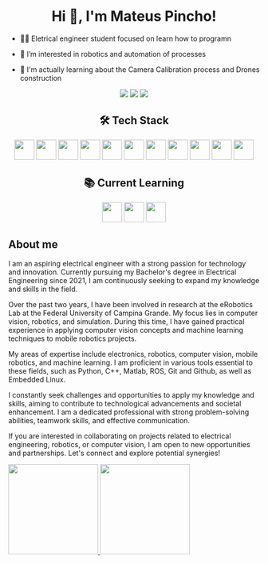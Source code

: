 <h1 align="center">Hi 👋, I'm Mateus Pincho!</h1>

-  👨‍💻 Eletrical engineer student focused on learn how to programn 

- 👀 I’m interested in robotics and automation of processes

- 🌱 I'm actually learning about the Camera Calibration process and Drones construction

<div align = "center">
<a href="https://instagram.com/mateuspincho" target="_blank"><img src="https://img.shields.io/badge/-Instagram-%23E4405F?style=for-the-badge&logo=instagram&logoColor=white" target="_blank"></a>
<a href = "mailto:mateus.oliveira@ee.ufcg.edu.br"><img src="https://img.shields.io/badge/Gmail-D14836?style=for-the-badge&logo=gmail&logoColor=white" target="_blank"></a>
<a href="https://www.linkedin.com/in/mateus-pincho" target="_blank"><img src="https://img.shields.io/badge/-LinkedIn-%230077B5?style=for-the-badge&logo=linkedin&logoColor=white" target="_blank"></a>   
</div>
<h2 align = "center">🛠 Tech Stack</h2>
<div align = "center">
<img src="https://cdn.jsdelivr.net/gh/devicons/devicon/icons/python/python-original.svg" width = "40" height = "40"/>
<img src="https://cdn.jsdelivr.net/gh/devicons/devicon/icons/jupyter/jupyter-original-wordmark.svg" width = "40" height = "40"/>
<img src="https://cdn.jsdelivr.net/gh/devicons/devicon/icons/opencv/opencv-original-wordmark.svg" width = "40" height = "40"/>
<img src="https://cdn.jsdelivr.net/gh/devicons/devicon/icons/numpy/numpy-original.svg" width = "40" height = "40"/>        
          
<img src="https://cdn.jsdelivr.net/gh/devicons/devicon/icons/matlab/matlab-original.svg" width = "40" height = "40"/>
<img src="https://cdn.jsdelivr.net/gh/devicons/devicon/icons/cplusplus/cplusplus-original.svg" width = "40" height = "40"/>
<img src="https://cdn.jsdelivr.net/gh/devicons/devicon/icons/arduino/arduino-original-wordmark.svg" width = "40" height = "40"/>
          
<img src="https://cdn.jsdelivr.net/gh/devicons/devicon/icons/git/git-original.svg" width = "40" height = "40"/>
<img src="https://cdn.jsdelivr.net/gh/devicons/devicon/icons/github/github-original-wordmark.svg" width = "40" height = "40"/>

<img src="https://cdn.jsdelivr.net/gh/devicons/devicon/icons/linux/linux-original.svg"  width = "40" height = "40"/>
<img src="https://cdn.jsdelivr.net/gh/devicons/devicon/icons/raspberrypi/raspberrypi-original.svg"  width = "40" height = "40"/>
                
<h2 align = "center">📚 Current Learning</h2>
<div align = "center">
  <img src="https://cdn.jsdelivr.net/gh/devicons/devicon/icons/matlab/matlab-original.svg" width = "40" height = "40"/>
  <img src="https://cdn.jsdelivr.net/gh/devicons/devicon/icons/tensorflow/tensorflow-original.svg"  width = "40" height = "40"/>
  <img src="https://cdn.jsdelivr.net/gh/devicons/devicon/icons/pytorch/pytorch-original.svg"  width = "40" height = "40" />       
</div>
</div>
<div>
<h2>About me</h2>
I am an aspiring electrical engineer with a strong passion for technology and innovation. Currently pursuing my Bachelor's degree in Electrical Engineering since 2021, I am continuously seeking to expand my knowledge and skills in the field.

Over the past two years, I have been involved in research at the eRobotics Lab at the Federal University of Campina Grande. My focus lies in computer vision, robotics, and simulation. During this time, I have gained practical experience in applying computer vision concepts and machine learning techniques to mobile robotics projects.

My areas of expertise include electronics, robotics, computer vision, mobile robotics, and machine learning. I am proficient in various tools essential to these fields, such as Python, C++, Matlab, ROS, Git and Github, as well as Embedded Linux.

I constantly seek challenges and opportunities to apply my knowledge and skills, aiming to contribute to technological advancements and societal enhancement. I am a dedicated professional with strong problem-solving abilities, teamwork skills, and effective communication.

If you are interested in collaborating on projects related to electrical engineering, robotics, or computer vision, I am open to new opportunities and partnerships. Let's connect and explore potential synergies!

</div>

<div>
<a href="https://github.com/MateusPincho">
<img height="180em" src="https://github-readme-stats.vercel.app/api/top-langs/?username=MateusPincho&layout=compact&langs_count=7&theme=dracula"/>
<img height="180em" src="https://github-readme-stats.vercel.app/api?username=MateusPincho&show_icons=true&theme=dracula&include_all_commits=true&count_private=true"/>
</div>


<!---
## ⚙️ &nbsp;GitHub Analytics

<div >
<img width="360em" src="https://github-readme-stats.vercel.app/api?username=MateusPincho&show_icons=true&theme=vision-friendly-dark" alt="mateus's stats"/>
<img width="360em" src="https://github-readme-stats.vercel.app/api/top-langs/?username=MateusPincho&layout=compact&theme=vision-friendly-dark" alt="mateus's most languages"/>
</div>
---> 

<!---
MateusPincho/MateusPincho is a ✨ special ✨ repository because its `README.md` (this file) appears on your GitHub profile.
You can click the Preview link to take a look at your changes.
--->
